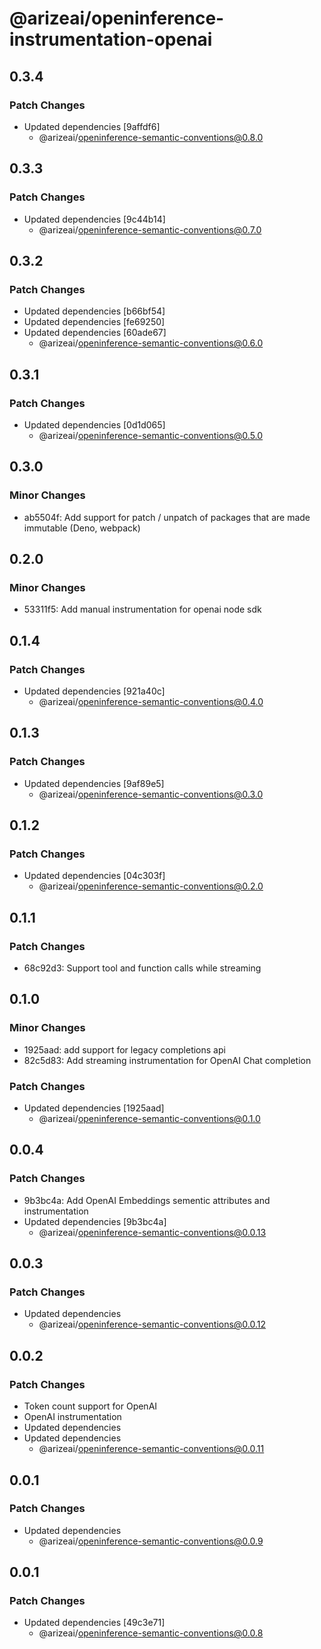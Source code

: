 # @arizeai/openinference-instrumentation-openai

## 0.3.4

### Patch Changes

- Updated dependencies [9affdf6]
  - @arizeai/openinference-semantic-conventions@0.8.0

## 0.3.3

### Patch Changes

- Updated dependencies [9c44b14]
  - @arizeai/openinference-semantic-conventions@0.7.0

## 0.3.2

### Patch Changes

- Updated dependencies [b66bf54]
- Updated dependencies [fe69250]
- Updated dependencies [60ade67]
  - @arizeai/openinference-semantic-conventions@0.6.0

## 0.3.1

### Patch Changes

- Updated dependencies [0d1d065]
  - @arizeai/openinference-semantic-conventions@0.5.0

## 0.3.0

### Minor Changes

- ab5504f: Add support for patch / unpatch of packages that are made immutable (Deno, webpack)

## 0.2.0

### Minor Changes

- 53311f5: Add manual instrumentation for openai node sdk

## 0.1.4

### Patch Changes

- Updated dependencies [921a40c]
  - @arizeai/openinference-semantic-conventions@0.4.0

## 0.1.3

### Patch Changes

- Updated dependencies [9af89e5]
  - @arizeai/openinference-semantic-conventions@0.3.0

## 0.1.2

### Patch Changes

- Updated dependencies [04c303f]
  - @arizeai/openinference-semantic-conventions@0.2.0

## 0.1.1

### Patch Changes

- 68c92d3: Support tool and function calls while streaming

## 0.1.0

### Minor Changes

- 1925aad: add support for legacy completions api
- 82c5d83: Add streaming instrumentation for OpenAI Chat completion

### Patch Changes

- Updated dependencies [1925aad]
  - @arizeai/openinference-semantic-conventions@0.1.0

## 0.0.4

### Patch Changes

- 9b3bc4a: Add OpenAI Embeddings sementic attributes and instrumentation
- Updated dependencies [9b3bc4a]
  - @arizeai/openinference-semantic-conventions@0.0.13

## 0.0.3

### Patch Changes

- Updated dependencies
  - @arizeai/openinference-semantic-conventions@0.0.12

## 0.0.2

### Patch Changes

- Token count support for OpenAI
- OpenAI instrumentation
- Updated dependencies
- Updated dependencies
  - @arizeai/openinference-semantic-conventions@0.0.11

## 0.0.1

### Patch Changes

- Updated dependencies
  - @arizeai/openinference-semantic-conventions@0.0.9

## 0.0.1

### Patch Changes

- Updated dependencies [49c3e71]
  - @arizeai/openinference-semantic-conventions@0.0.8
